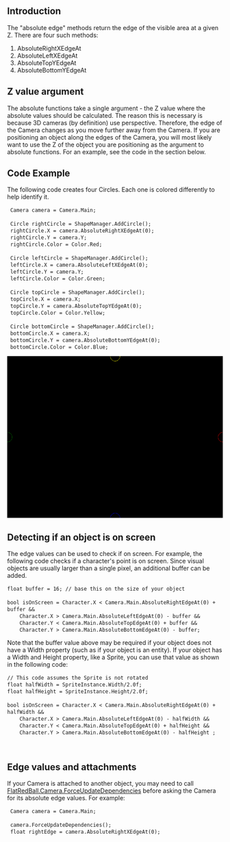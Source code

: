 ## Introduction

The "absolute edge" methods return the edge of the visible area at a given Z. There are four such methods:

1.  AbsoluteRightXEdgeAt
2.  AbsoluteLeftXEdgeAt
3.  AbsoluteTopYEdgeAt
4.  AbsoluteBottomYEdgeAt

## Z value argument

The absolute functions take a single argument - the Z value where the absolute values should be calculated. The reason this is necessary is because 3D cameras (by definition) use perspective. Therefore, the edge of the Camera changes as you move further away from the Camera. If you are positioning an object along the edges of the Camera, you will most likely want to use the Z of the object you are positioning as the argument to absolute functions. For an example, see the code in the section below.

## Code Example

The following code creates four Circles. Each one is colored differently to help identify it.

     Camera camera = Camera.Main;

     Circle rightCircle = ShapeManager.AddCircle();
     rightCircle.X = camera.AbsoluteRightXEdgeAt(0);
     rightCircle.Y = camera.Y;
     rightCircle.Color = Color.Red;

     Circle leftCircle = ShapeManager.AddCircle();
     leftCircle.X = camera.AbsoluteLeftXEdgeAt(0);
     leftCircle.Y = camera.Y;
     leftCircle.Color = Color.Green;

     Circle topCircle = ShapeManager.AddCircle();
     topCircle.X = camera.X;
     topCircle.Y = camera.AbsoluteTopYEdgeAt(0);
     topCircle.Color = Color.Yellow;

     Circle bottomCircle = ShapeManager.AddCircle();
     bottomCircle.X = camera.X;
     bottomCircle.Y = camera.AbsoluteBottomYEdgeAt(0);
     bottomCircle.Color = Color.Blue;

![AbsoluteEdges.png](/media/migrated_media-AbsoluteEdges.png)

## Detecting if an object is on screen

The edge values can be used to check if on screen. For example, the following code checks if a character's point is on screen. Since visual objects are usually larger than a single pixel, an additional buffer can be added.

``` lang:c#
float buffer = 16; // base this on the size of your object

bool isOnScreen = Character.X < Camera.Main.AbsoluteRightEdgeAt(0) + buffer &&
    Character.X > Camera.Main.AbsoluteLeftEdgeAt(0) - buffer &&
    Character.Y < Camera.Main.AbsoluteTopEdgeAt(0) + buffer &&
    Character.Y > Camera.Main.AbsoluteBottomEdgeAt(0) - buffer;
```

Note that the buffer value above may be required if your object does not have a Width property (such as if your object is an entity). If your object has a Width and Height property, like a Sprite, you can use that value as shown in the following code:

``` lang:c#
// This code assumes the Sprite is not rotated
float halfWidth = SpriteInstance.Width/2.0f;
float halfHeight = SpriteInstance.Height/2.0f;

bool isOnScreen = Character.X < Camera.Main.AbsoluteRightEdgeAt(0) + halfWidth &&
    Character.X > Camera.Main.AbsoluteLeftEdgeAt(0) - halfWidth &&
    Character.Y < Camera.Main.AbsoluteTopEdgeAt(0) + halfHeight &&
    Character.Y > Camera.Main.AbsoluteBottomEdgeAt(0) - halfHeight ;
```

 

## Edge values and attachments

If your Camera is attached to another object, you may need to call [FlatRedBall.Camera.ForceUpdateDependencies](/frb/docs/index.php?title=FlatRedBall.Camera.ForceUpdateDependencies "FlatRedBall.Camera.ForceUpdateDependencies") before asking the Camera for its absolute edge values. For example:

     Camera camera = Camera.Main;

     camera.ForceUpdateDependencies();
     float rightEdge = camera.AbsoluteRightXEdgeAt(0);
